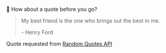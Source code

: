 📣 How about a quote before you go?

> My best friend is the one who brings out the best in me.
>
> <p>- Henry Ford</p>

Quote requested from [Random Quotes API](https://github.com/lukePeavey/quotable)

